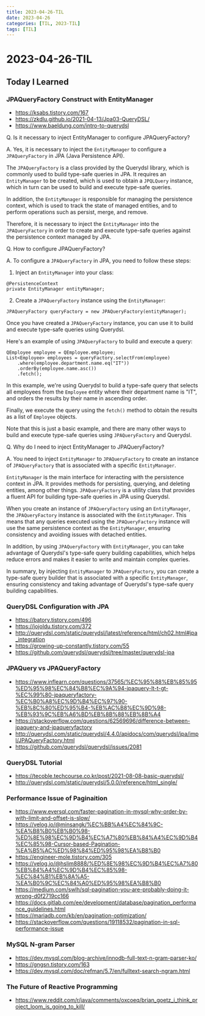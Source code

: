 ```yaml
---
title: 2023-04-26-TIL
date: 2023-04-26
categories: [TIL, 2023-TIL]
tags: [TIL]
---
```


# 2023-04-26-TIL

## Today I Learned

### JPAQueryFactory Construct with EntityManager

- https://ksabs.tistory.com/167
- https://zkdlu.github.io/2021-04-13/Jpa03-QueryDSL/
- https://www.baeldung.com/intro-to-querydsl

Q. Is it necessary to inject EntityManager to configure JPAQueryFactory?

A. Yes, it is necessary to inject the `EntityManager` to configure a `JPAQueryFactory` in JPA (Java Persistence API).

The `JPAQueryFactory` is a class provided by the Querydsl library, which is commonly used to build type-safe queries in JPA. It requires an `EntityManager` to be created, which is used to obtain a `JPQLQuery` instance, which in turn can be used to build and execute type-safe queries.

In addition, the `EntityManager` is responsible for managing the persistence context, which is used to track the state of managed entities, and to perform operations such as persist, merge, and remove.

Therefore, it is necessary to inject the `EntityManager` into the `JPAQueryFactory` in order to create and execute type-safe queries against the persistence context managed by JPA.

Q. How to configure JPAQueryFactory?

A. To configure a `JPAQueryFactory` in JPA, you need to follow these steps:

1. Inject an `EntityManager` into your class:

```
@PersistenceContext
private EntityManager entityManager;
```

2. Create a `JPAQueryFactory` instance using the `EntityManager`:

```
JPAQueryFactory queryFactory = new JPAQueryFactory(entityManager);
```

Once you have created a `JPAQueryFactory` instance, you can use it to build and execute type-safe queries using Querydsl.

Here's an example of using `JPAQueryFactory` to build and execute a query:

```
QEmployee employee = QEmployee.employee;
List<Employee> employees = queryFactory.selectFrom(employee)
    .where(employee.department.name.eq("IT"))
    .orderBy(employee.name.asc())
    .fetch();
```

In this example, we're using Querydsl to build a type-safe query that selects all employees from the `Employee` entity where their department name is "IT", and orders the results by their name in ascending order.

Finally, we execute the query using the `fetch()` method to obtain the results as a list of `Employee` objects.

Note that this is just a basic example, and there are many other ways to build and execute type-safe queries using `JPAQueryFactory` and Querydsl.

Q. Why do I need to inject EntityManager to JPAQueryFactory?

A. You need to inject `EntityManager` to `JPAQueryFactory` to create an instance of `JPAQueryFactory` that is associated with a specific `EntityManager`. 

`EntityManager` is the main interface for interacting with the persistence context in JPA. It provides methods for persisting, querying, and deleting entities, among other things. `JPAQueryFactory` is a utility class that provides a fluent API for building type-safe queries in JPA using Querydsl.

When you create an instance of `JPAQueryFactory` using an `EntityManager`, the `JPAQueryFactory` instance is associated with the `EntityManager`. This means that any queries executed using the `JPAQueryFactory` instance will use the same persistence context as the `EntityManager`, ensuring consistency and avoiding issues with detached entities.

In addition, by using `JPAQueryFactory` with `EntityManager`, you can take advantage of Querydsl's type-safe query building capabilities, which helps reduce errors and makes it easier to write and maintain complex queries.

In summary, by injecting `EntityManager` to `JPAQueryFactory`, you can create a type-safe query builder that is associated with a specific `EntityManager`, ensuring consistency and taking advantage of Querydsl's type-safe query building capabilities.

### QueryDSL Configuration with JPA

- https://batory.tistory.com/496
- https://jojoldu.tistory.com/372
- http://querydsl.com/static/querydsl/latest/reference/html/ch02.html#jpa_integration
- https://growing-up-constantly.tistory.com/55
- https://github.com/querydsl/querydsl/tree/master/querydsl-jpa

### JPAQuery vs JPAQueryFactory

- https://www.inflearn.com/questions/37565/%EC%95%88%EB%85%95%ED%95%98%EC%84%B8%EC%9A%94-jpaquery-lt-t-gt-%EC%99%80-jpaqueryfactory-%EC%B0%A8%EC%9D%B4%EC%97%90-%EB%8C%80%ED%95%B4-%EB%AC%B8%EC%9D%98-%EB%93%9C%EB%A6%BD%EB%8B%88%EB%8B%A4
- https://stackoverflow.com/questions/62569696/difference-between-jpaquery-and-jpaqueryfactory
- http://querydsl.com/static/querydsl/4.4.0/apidocs/com/querydsl/jpa/impl/JPAQueryFactory.html
- https://github.com/querydsl/querydsl/issues/2081

### QueryDSL Tutorial

- https://tecoble.techcourse.co.kr/post/2021-08-08-basic-querydsl/
- http://querydsl.com/static/querydsl/5.0.0/reference/html_single/

### Performance Issue of Paginaition

- https://www.eversql.com/faster-pagination-in-mysql-why-order-by-with-limit-and-offset-is-slow/
- https://velog.io/@minsangk/%EC%BB%A4%EC%84%9C-%EA%B8%B0%EB%B0%98-%ED%8E%98%EC%9D%B4%EC%A7%80%EB%84%A4%EC%9D%B4%EC%85%98-Cursor-based-Pagination-%EA%B5%AC%ED%98%84%ED%95%98%EA%B8%B0
- https://engineer-mole.tistory.com/305
- https://velog.io/@hslim8888/%ED%8E%98%EC%9D%B4%EC%A7%80%EB%84%A4%EC%9D%B4%EC%85%98-%EC%84%B1%EB%8A%A5-%EA%B0%9C%EC%84%A0%ED%95%98%EA%B8%B0
- https://medium.com/swlh/sql-pagination-you-are-probably-doing-it-wrong-d0f2719cc166
- https://docs.gitlab.com/ee/development/database/pagination_performance_guidelines.html
- https://mariadb.com/kb/en/pagination-optimization/
- https://stackoverflow.com/questions/19118532/pagination-in-sql-performance-issue

### MySQL N-gram Parser

- https://dev.mysql.com/blog-archive/innodb-full-text-n-gram-parser-ko/
- https://gngsn.tistory.com/163
- https://dev.mysql.com/doc/refman/5.7/en/fulltext-search-ngram.html

### The Future of Reactive Programming

- https://www.reddit.com/r/java/comments/oxcoeq/brian_goetz_i_think_project_loom_is_going_to_kill/
